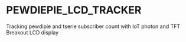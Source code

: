 # PEWDIEPIE_LCD_TRACKER
Tracking pewdipie and tserie subscriber count with IoT photon and TFT Breakout LCD display
